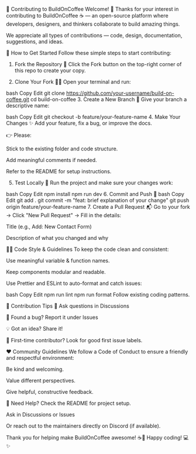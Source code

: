 🤝 Contributing to BuildOnCoffee
Welcome! 👋
Thanks for your interest in contributing to BuildOnCoffee ☕ — an open-source platform where developers, designers, and thinkers collaborate to build amazing things.

We appreciate all types of contributions — code, design, documentation, suggestions, and ideas.

🚀 How to Get Started
Follow these simple steps to start contributing:

1. Fork the Repository 🍴
Click the Fork button on the top-right corner of this repo to create your copy.

2. Clone Your Fork 👨‍💻
Open your terminal and run:

bash
Copy
Edit
git clone https://github.com/your-username/build-on-coffee.git
cd build-on-coffee
3. Create a New Branch 🌿
Give your branch a descriptive name:

bash
Copy
Edit
git checkout -b feature/your-feature-name
4. Make Your Changes ✨
Add your feature, fix a bug, or improve the docs.

👉 Please:

Stick to the existing folder and code structure.

Add meaningful comments if needed.

Refer to the README for setup instructions.

5. Test Locally 🧪
Run the project and make sure your changes work:

bash
Copy
Edit
npm install
npm run dev
6. Commit and Push 🚢
bash
Copy
Edit
git add .
git commit -m "feat: brief explanation of your change"
git push origin feature/your-feature-name
7. Create a Pull Request 📬
Go to your fork → Click "New Pull Request" → Fill in the details:

Title (e.g., Add: New Contact Form)

Description of what you changed and why

🧑‍💻 Code Style & Guidelines
To keep the code clean and consistent:

Use meaningful variable & function names.

Keep components modular and readable.

Use Prettier and ESLint to auto-format and catch issues:

bash
Copy
Edit
npm run lint
npm run format
Follow existing coding patterns.

🌟 Contribution Tips
💬 Ask questions in Discussions

🐛 Found a bug? Report it under Issues

💡 Got an idea? Share it!

🙌 First-time contributor? Look for good first issue labels.

❤️ Community Guidelines
We follow a Code of Conduct to ensure a friendly and respectful environment:

Be kind and welcoming.

Value different perspectives.

Give helpful, constructive feedback.

🙋 Need Help?
Check the README for project setup.

Ask in Discussions or Issues

Or reach out to the maintainers directly on Discord (if available).

Thank you for helping make BuildOnCoffee awesome! ☕🚀
Happy coding! 💻✨


